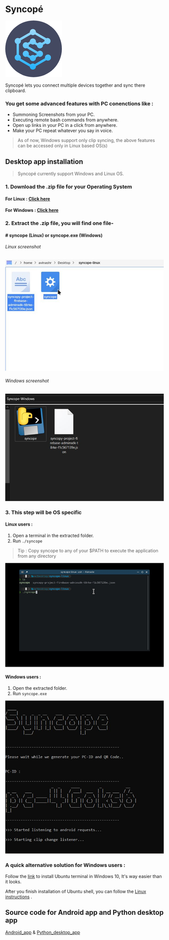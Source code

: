 # Syncopé
![logo](syncopy_logo.png "logo")
 
 
 Syncopé lets you connect multiple devices together and sync there clipboard.

### You get some advanced features with PC conenctions like :

- Summoning Screenshots from your PC.
-  Executing remote bash commands from anywhere.
- Open up links in your PC in a click from anywhere. 
-  Make your PC repeat whatever you say in voice. 



> As of now, Windows support only clip syncing, the above features can be accessed only in Linux based OS(s)

## Desktop app installation

> Syncopé currently support Windows and Linux OS.

###  1. Download the .zip file for your Operating System 

#### For Linux : [Click here](http://www.mediafire.com/file/g7zpmj93xoubqqe/syncope-linux.zip/file "Linux")

#### For Windows : [Click here](http://www.mediafire.com/file/a2sv5o4qw6npg9a/Syncope-Windows.zip/file "Windows")

### 2. Extract the .zip file, you will find one file-
#### # syncope (Linux) or syncope.exe (Windows)

###### Linux screenshot
![Linux screenshot](folder_linux.jpg "Linux screenshot")

###### Windows screenshot
![Windows screenshot](folder_windows.jpg "Windows screenshot")


### 3. This step will be OS specific
#### Linux users : 
1. Open a terminal in the extracted folder.
2. Run `./syncope` 

>Tip : Copy syncope to any of your $PATH to execute the application from any directory
 
![Terminal  Linux](terminal1.jpg "Terminal  Linux")

#### Windows users : 
1. Open the extracted folder.
2. Run `syncope.exe` 

![Terminal  Windows](windows_terminal.jpg "Terminal  Linux")

### A quick alternative solution for Windows users :
Follow the [link](https://ubuntu.com/tutorials/ubuntu-on-windows#1-overview "link") to install Ubuntu terminal in Windows 10, It's way easier than it looks.

After you finish installation of Ubuntu shell, you can follow the [Linux instructions](https://github.com/Ravenking7675/Syncopy/blob/master/README.md#desktop-app-installation "Linux instructions") .

## Source code for Android app and Python desktop app
[Android_app](https://github.com/Ravenking7675/Syncopy-App "Android app") & 
[Python_desktop_app](https://github.com/Ravenking7675/Syncopy-Python "Python desktop app")
